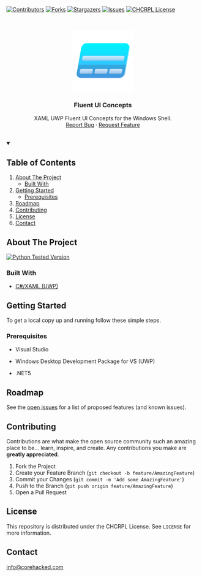 [![Contributors][contributors-shield]][contributors-url]
[![Forks][forks-shield]][forks-url]
[![Stargazers][stars-shield]][stars-url]
[![Issues][issues-shield]][issues-url]
[![CHCRPL License][license-shield]][license-url]




<!-- PROJECT LOGO -->
<br />
<p align="center">
  <a href="https://github.com/core-hacked/">
    <img src="logo.png" alt="Logo" width="160" height="160">
  </a>

  <h3 align="center">Fluent UI Concepts</h3>

  <p align="center">
    XAML UWP Fluent UI Concepts for the Windows Shell.
    <br />
    <a href="https://github.com/core-hacked/FluentUI-Concepts/issues">Report Bug</a>
    ·
    <a href="https://github.com/core-hacked/FluentUI-Concepts/issues">Request Feature</a>
    <br/>
    <br/>
  </p>
</p>



<!-- TABLE OF CONTENTS -->

<details open>
  <summary><h2>Table of Contents</h2></summary>
  <ol>
    <li>
      <a href="#about-the-project">About The Project</a>
      <ul>
        <li><a href="#built-with">Built With</a></li>
      </ul>
    </li>
    <li>
      <a href="#getting-started">Getting Started</a>
      <ul>
        <li><a href="#prerequisites">Prerequisites</a></li>
      </ul>
    </li>
    <li><a href="#roadmap">Roadmap</a></li>
    <li><a href="#contributing">Contributing</a></li>
    <li><a href="#license">License</a></li>
    <li><a href="#contact">Contact</a></li>
  </ol>
</details>



<!-- ABOUT THE PROJECT -->
## About The Project

[![Python Tested Version][python397test-shield]][releaselateststable-url]

### Built With

* [C#/XAML (UWP)](https://docs.microsoft.com/en-us/windows/uwp/get-started/universal-application-platform-guide)

<!-- GETTING STARTED -->
## Getting Started

To get a local copy up and running follow these simple steps.

### Prerequisites

* Visual Studio
  
* Windows Desktop Development Package for VS (UWP)

* .NET5

<!-- ROADMAP -->
## Roadmap

See the [open issues](https://github.com/core-hacked/FluentUI-Concepts/issues) for a list of proposed features (and known issues).



<!-- CONTRIBUTING -->
## Contributing

Contributions are what make the open source community such an amazing place to be... learn, inspire, and create. Any contributions you make are **greatly appreciated**.

1. Fork the Project
2. Create your Feature Branch (`git checkout -b feature/AmazingFeature`)
3. Commit your Changes (`git commit -m 'Add some AmazingFeature'`)
4. Push to the Branch (`git push origin feature/AmazingFeature`)
5. Open a Pull Request



<!-- LICENSE -->
## License

This repository is distributed under the CHCRPL License. See `LICENSE` for more information.



<!-- CONTACT -->
## Contact

[info@corehacked.com](mailto:info@corehacked.com)


<!-- MARKDOWN LINKS & IMAGES -->
<!-- https://www.markdownguide.org/basic-syntax/#reference-style-links -->
[contributors-shield]: https://img.shields.io/github/contributors/core-hacked/FluentUI-Concepts.svg?colorA=1e1e28&colorB=E38C8F&style=for-the-badge&logo=starship%20style=for-the-badge
[contributors-url]: https://github.com/core-hacked/FluentUI-Concepts/graphs/contributors
[forks-shield]: https://img.shields.io/github/forks/core-hacked/FluentUI-Concepts.svg?colorA=1e1e28&colorB=A4B9EF&style=for-the-badge&logo=starship%20style=for-the-badge
[forks-url]: https://github.com/core-hacked/FluentUI-Concepts/network/members
[stars-shield]: https://img.shields.io/github/stars/core-hacked/FluentUI-Concepts.svg?colorA=1e1e28&colorB=EBDDAA&style=for-the-badge&logo=starship%20style=for-the-badge
[stars-url]: https://github.com/core-hacked/FluentUI-Concepts/stargazers
[issues-shield]: https://img.shields.io/github/issues/core-hacked/FluentUI-Concepts.svg?colorA=1e1e28&colorB=B1E3AD&style=for-the-badge&logo=starship%20style=for-the-badge
[issues-url]: https://github.com/core-hacked/FluentUI-Concepts/issues
[license-shield]: https://img.shields.io/badge/LICENSE%20-CHCRPL-blue?colorA=1e1e28&colorB=F9C096&style=for-the-badge&logo=starship%20style=for-the-badge
[license-url]: https://github.com/core-hacked/FluentUI-Concepts/blob/master/LICENSE
[python397test-shield]: https://img.shields.io/badge/UWP%20XAML-C%23%20.NET5-blue?colorA=1e1e28&colorB=B1E3AD&style=for-the-badge&logo=starship%20style=for-the-badge
[releaselateststable-url]: https://github.com/core-hacked/FluentUI-Concepts/releases/latest
